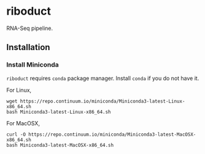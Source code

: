 # riboduct
RNA-Seq pipeline.

## Installation

### Install Miniconda
`riboduct` requires `conda` package manager. Install `conda` if you do not have it.

For Linux,
```
wget https://repo.continuum.io/miniconda/Miniconda3-latest-Linux-x86_64.sh
bash Miniconda3-latest-Linux-x86_64.sh
```
For MacOSX,
```
curl -O https://repo.continuum.io/miniconda/Miniconda3-latest-MacOSX-x86_64.sh
bash Miniconda3-latest-MacOSX-x86_64.sh
```
